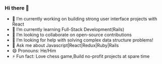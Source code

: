 ### Hi there 👋

- 🔭 I’m currently working on building strong user interface projects with React
- 🌱 I’m currently learning Full-Stack Development(Rails)
- 👯 I’m looking to collaborate on open-source contributions
- 🤔 I’m looking for help with solving complex data structure problems!
- 💬 Ask me about Javascript|React|Redux|Ruby|Rails
- 😄 Pronouns: He/Him
- ⚡ Fun fact: Love chess game,Build no-profit projects at spare time

